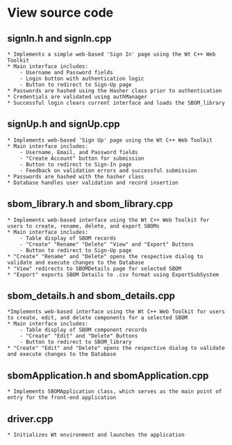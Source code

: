 # View source code

## signIn.h and signIn.cpp
	* Implements a simple web-based 'Sign In' page using the Wt C++ Web Toolkit
	* Main interface includes:
		- Username and Password fields
		- Login button with authentication logic
		- Button to redirect to Sign-Up page
	* Passwords are hashed using the Hasher class prior to authentication
	* Credentials are validated using authManager
	* Successful login clears current interface and loads the SBOM_library
	
## signUp.h and signUp.cpp
	* Implements web-based 'Sign Up' page using the Wt C++ Web Toolkit
	* Main interface includes:
		- Username, Email, and Password fields
		- "Create Account" button for submission
		- Button to redirect to Sign-In page
		- Feedback on validation errors and successful submission
	* Passwords are hashed with the hasher class
	* Database handles user validation and record insertion
	
## sbom_library.h and sbom_library.cpp
	* Implements web-based interface using the Wt C++ Web Toolkit for users to create, rename, delete, and export SBOMs
	* Main interface includes:
		- Table display of SBOM records
		- "Create" "Rename" "Delete" "View" and "Export" Buttons 
		- Button to redirect to Sign-Up page
	* "Create" "Rename" and "Delete" opens the respective dialog to validate and execute changes to the Database
	* "View" redirects to SBOMDetails page for selected SBOM
	* "Export" exports SBOM Details to .csv format using ExportSubSystem

## sbom_details.h and sbom_details.cpp
	*Implements web-based interface using the Wt C++ Web Toolkit for users to create, edit, and delete components for a selected SBOM
	* Main interface includes:
		- Table display of SBOM component records
		- "Create" "Edit" and "Delete" Buttons
		- Button to redirect to SBOM_library
	* "Create" "Edit" and "Delete" opens the respective dialog to validate and execute changes to the Database
	
## sbomApplication.h and sbomApplication.cpp
	* Implements SBOMApplication class, which serves as the main point of entry for the front-end application

## driver.cpp
	* Initializes Wt environment and launches the application
	